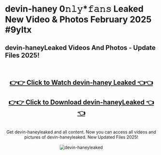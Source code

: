 # devin-haney 0𝚗𝚕𝚢*𝚏𝚊𝚗𝚜 Leaked New Video & Photos February 2025 #9yltx

<h2>devin-haneyLeaked Videos And Photos - Update Files 2025!</h2>
<br>
<div align="center">
<h2><a href="https://mediaupload.pro?title=devin-haney&ref=11F" rel="nofollow">👉👉 Click to Watch devin-haney Leaked 👈👈</a></h2>
<h2><a href="https://mediaupload.pro?title=devin-haney&ref=11F" rel="nofollow">👉👉 Click to Download devin-haneyLeaked 👈👈</a></h2>
<br>
Get devin-haneyleaked and all content. Now you can access all videos and pictures of devin-haneyleaked. New Updated Files 2025!
<br>
<br>
<a href="https://mediaupload.pro?title=devin-haney&ref=11F" rel="nofollow" data-target="animated-image.originalLink"><img src="https://i.ibb.co/Gkj2r4b/banner.png" alt="devin-haneyleaked" style="max-width: 100%; display: inline-block;" data-target="animated-image.originalImage"></a>
</div>
<br>

